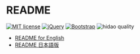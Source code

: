 # README

[![MIT license](https://img.shields.io/badge/license-MIT-blue.svg?style=flat)](LICENSE.md)
[![jQuery](https://img.shields.io/badge/jQuery-1.12-blue.svg)](https://nodejs.org/ja/)
[![Bootstrap](https://img.shields.io/badge/Bootstrap-5.1.1-blue.svg)](https://nodejs.org/ja/)
![hidao quality](https://img.shields.io/badge/hidao-quality-orange.svg)

- [README for English](README.en.md)
- [README 日本語版](README.ja.md)
